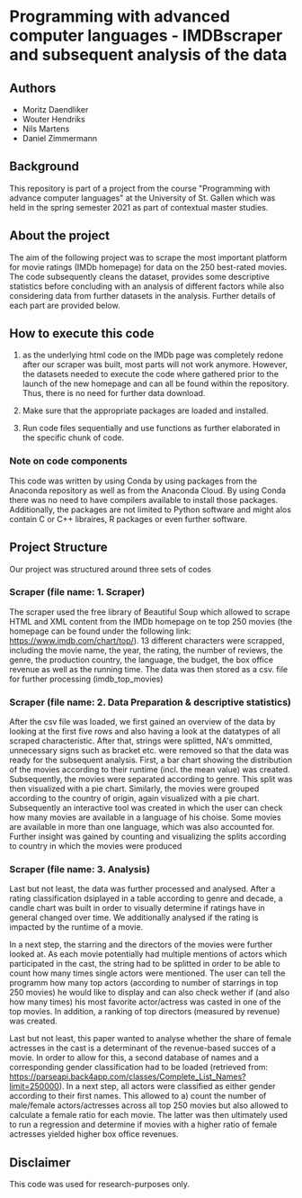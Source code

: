 # Programming with advanced computer languages - IMDBscraper and subsequent analysis of the data

## Authors
* Moritz Daendliker
* Wouter Hendriks
* Nils Martens
* Daniel Zimmermann



## Background

This repository is part of a project from the course "Programming with advance computer languages" at the University of St. Gallen which was held in the spring semester 2021 as part of contextual master studies.

## About the project

The aim of the following project was to scrape the most important platform for movie ratings (IMDb homepage) for data on the 250 best-rated movies. The code subsequently cleans the dataset, provides some descriptive statistics before concluding with an analysis of different factors while also considering data from further datasets in the analysis. Further details of each part are provided below.

## How to execute this code

1. as the underlying html code on the IMDb page was completely redone after our scraper was built, most parts will not work anymore. However, the datasets needed to execute the code where gathered prior to the launch of the new homepage and can all be found within the repository. Thus, there is no need for further data download.

2. Make sure that the appropriate packages are loaded and installed.

3. Run code files sequentially and use functions as further elaborated in the specific chunk of code.

### Note on code components
This code was written by using Conda by using packages from the Anaconda repository as well as from the Anaconda Cloud. By using Conda there was no need to have compilers available to install those packages. Additionally, the packages are not limited to Python software and might alos contain C or C++ libraires, R packages or even further software.


## Project Structure
Our project was structured around three sets of codes

### Scraper (file name: 1. Scraper)

The scraper used the free library of Beautiful Soup which allowed to scrape HTML and XML content from the IMDb homepage on te top 250 movies (the homepage can be found under the following link: https://www.imdb.com/chart/top/). 13 different characters were scrapped, including the movie name, the year, the rating, the number of reviews, the genre, the production country, the language, the budget, the box office revenue as well as the running time. The data was then stored as a csv. file for further processing (imdb_top_movies)

### Scraper (file name: 2. Data Preparation & descriptive statistics)
After the csv file was loaded, we first gained an overview of the data by looking at the first five rows and also having a look at the datatypes of all scraped characteristic. After that, strings were splitted, NA's ommitted, unnecessary signs such as bracket etc. were removed so that the data was ready for the subsequent analysis. 
First, a bar chart showing the distribution of the movies according to their runtime (incl. the mean value) was created. Subsequently, the movies were separated according to genre. This split was then visualized with a pie chart. Similarly, the movies were grouped according to the country of origin, again visualized with a pie chart. Subsequently an interactive tool was created in which the user can check how many movies are available in a language of his choise. Some movies are available in more than one language, which was also accounted for.
Further insight was gained by counting and visualizing the splits according to country in which the movies were produced 

### Scraper (file name: 3. Analysis)
Last but not least, the data was further processed and analysed. After a rating classification dsiplayed in a table according to genre and decade, a candle chart was built in order to visually determine if ratings have in general changed over time. We additionally analysed if the rating is impacted by the runtime of a movie. 

In a next step, the starring and the directors of the movies were further looked at. As each movie potentially had multiple mentions of actors which participated in the cast, the string had to be splitted in order to be able to count how many times single actors were mentioned. The user can tell the programm how many top actors (according to number of starrings in top 250 movies) he would like to display and can also check wether if (and also how many times) his most favorite actor/actress was casted in one of the top movies. In addition, a ranking of top directors (measured by revenue) was created.

Last but not least, this paper wanted to analyse whether the share of female actresses in the cast is a determinant of the revenue-based succes of a movie. In order to allow for this, a second database of names and a corresponding gender classification had to be loaded (retrieved from: https://parseapi.back4app.com/classes/Complete_List_Names?limit=250000).
In a next step, all actors were classified as either gender according to their first names. This allowed to a) count the number of male/female actors/actresses across all top 250 movies but also allowed to calculate a female ratio for each movie. The latter was then ultimately used to run a regression and determine if movies with a higher ratio of female actresses yielded higher box office revenues. 

## Disclaimer

This code was used for research-purposes only. 
